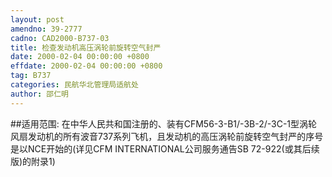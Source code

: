 ```yaml
---
layout: post
amendno: 39-2777
cadno: CAD2000-B737-03
title: 检查发动机高压涡轮前旋转空气封严
date: 2000-02-04 00:00:00 +0800
effdate: 2000-02-04 00:00:00 +0800
tag: B737
categories: 民航华北管理局适航处
author: 邵仁明
---
```


##适用范围:
在中华人民共和国注册的、装有CFM56-3-B1/-3B-2/-3C-1型涡轮风扇发动机的所有波音737系列飞机，且发动机的高压涡轮前旋转空气封严的序号是以NCE开始的(详见CFM INTERNATIONAL公司服务通告SB 72-922(或其后续版)的附录1)

